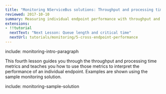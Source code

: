 ```yaml
---
title: "Monitoring NServiceBus solutions: Throughput and processing time"
reviewed: 2017-10-10
summary: Measuring individual endpoint performance with throughput and processing time.
extensions:
- !!tutorial
  nextText: "Next Lesson: Queue length and critical time"
  nextUrl: tutorials/monitoring/5-cross-endpoint-performance
---
```


include: monitoring-intro-paragraph

This fourth lesson guides you through the throughput and processing time metrics and teaches you how to use those metrics to interpret the performance of an individual endpoint. Examples are shown using the sample monitoring solution.

include: monitoring-sample-solution





